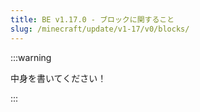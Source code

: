 ```yaml
---
title: BE v1.17.0 - ブロックに関すること
slug: /minecraft/update/v1-17/v0/blocks/
---
```


:::warning

中身を書いてください！

:::
